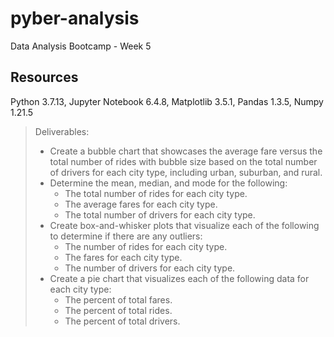 # pyber-analysis
Data Analysis Bootcamp - Week 5

## Resources 
Python 3.7.13, Jupyter Notebook 6.4.8, Matplotlib 3.5.1, Pandas 1.3.5, Numpy 1.21.5

> Deliverables:
> - Create a bubble chart that showcases the average fare versus the total number of rides with bubble size based on the total number of drivers for each city type, including urban, suburban, and rural.
> - Determine the mean, median, and mode for the following:
>     - The total number of rides for each city type.
>     - The average fares for each city type.
>     - The total number of drivers for each city type.
> - Create box-and-whisker plots that visualize each of the following to determine if there are any outliers:
>     - The number of rides for each city type.
>     - The fares for each city type.
>     - The number of drivers for each city type.
> - Create a pie chart that visualizes each of the following data for each city type:
>     - The percent of total fares.
>     - The percent of total rides.
>     - The percent of total drivers.